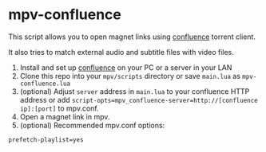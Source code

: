 # mpv-confluence
This script allows you to open magnet links using [confluence](https://github.com/anacrolix/confluence) torrent client.

It also tries to match external audio and subtitle files with video files.
1. Install and set up [confluence](https://github.com/ftk/confluence/releases/) on your PC or a server in your LAN
2. Clone this repo into your `mpv/scripts` directory or save `main.lua` as `mpv-confluence.lua`
3. (optional) Adjust `server` address in `main.lua` to your confluence HTTP address or add `script-opts=mpv_confluence-server=http://[confluence ip]:[port]` to mpv.conf.
4. Open a magnet link in mpv.
5. (optional) Recommended mpv.conf options:
```
prefetch-playlist=yes
```